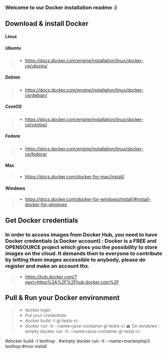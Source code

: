 ### Welcome to our Docker installation readme :)

## Download & install Docker

#### Linux
##### Ubuntu
> * https://docs.docker.com/engine/installation/linux/docker-ce/ubuntu/
##### Debian
> * https://docs.docker.com/engine/installation/linux/docker-ce/debian/
##### CentOS
> * https://docs.docker.com/engine/installation/linux/docker-ce/centos/
##### Fedora
> * https://docs.docker.com/engine/installation/linux/docker-ce/fedora/
#### Mac
> * https://docs.docker.com/docker-for-mac/install/
#### Windows
> * https://docs.docker.com/docker-for-windows/install/#install-docker-for-windows

## Get Docker credentials
### In order to access images from Docker Hub, you need to have Docker credentials (a Docker account) : Docker is a FREE and OPENSOURCE project which gives you the possibility to store images on the cloud. It demands then to everyone to contribute by letting them images accessible to anybody, please do register and make an account thx.
> * https://hub.docker.com/?next=https%3A%2F%2Fhub.docker.com%2F

## Pull & Run your Docker environment 
> * docker login
> * Put your credentials
> * docker build -t gl-tests-ci .
> * docker run -it --name=java-container gl-tests-ci
:warning: On windows : winpty docker run -it --name=java-container gl-tests-ci


#docker build -t testhop .
#winpty docker run -it --name=marienplop3 testhop
#mvn install





